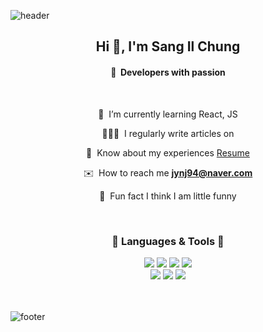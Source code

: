 ![header](https://capsule-render.vercel.app/api?type=waving&color=gradient&height=75&section=header)

<h2 align="center">Hi 👋, I'm Sang Il Chung</h1>
<h4 align="center">🎉 &nbsp;Developers with passion</h3>
<br />
<div align="center">
    
  🌱 &nbsp;I’m currently learning React, JS
  
  🧑🏻‍💻 &nbsp;I regularly write articles on []()
  
  📄 &nbsp;Know about my experiences [Resume]()
  
  ✉️ &nbsp;How to reach me **jynj94@naver.com**
  
  🥸 &nbsp;Fun fact I think I am little funny
    
</div>
<br />
<div align="center">  
  <h3>🔨 Languages & Tools 🔧</h3>
  <a href="#"><img src="https://img.shields.io/badge/React-61dafb?style=flat-square&logo=React&logoColor=white"/></a> 
  <a href="#"><img src="https://img.shields.io/badge/HTML5-e34f26?style=flat-square&logo=HTML5&logoColor=white"/></a>
  <a href="#"><img src="https://img.shields.io/badge/CSS3-1572B6?style=flat-square&logo=CSS3&logoColor=white"/></a> 
  <a href="#"><img src="https://img.shields.io/badge/JavaScript-F7DF1E?style=flat-square&logo=JavaScript&logoColor=white"/></a>
  <br/>
  <a href="#"><img src="https://img.shields.io/badge/Photoshop-31A8FF?style=flat-square&logo=AdobePhotoshop&logoColor=white"/></a>
  <a href="#"><img src="https://img.shields.io/badge/Illustrator-FF9A00?style=flat-square&logo=AdobeIllustrator&logoColor=white"/></a>
  <a href="#"><img src="https://img.shields.io/badge/Figma-F24E1E?style=flat-square&logo=Figma&logoColor=white"/></a>
</div>
<br />
<div align="center">

</div>
<br />



![footer](https://capsule-render.vercel.app/api?type=waving&color=gradient&height=75&section=footer)
